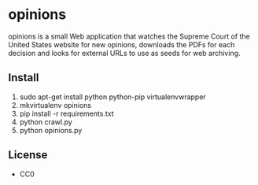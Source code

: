 # opinions

opinions is a small Web application that watches the Supreme Court 
of the United States website for new opinions, downloads the PDFs for each
decision and looks for external URLs to use as seeds for web archiving. 

## Install

1. sudo apt-get install python python-pip virtualenvwrapper
1. mkvirtualenv opinions
1. pip install -r requirements.txt
1. python crawl.py
1. python opinions.py

## License

* CC0
